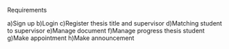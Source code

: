 Requirements

a)Sign up
b)Login 
c)Register thesis title and supervisor
d)Matching student to supervisor 
e)Manage document 
f)Manage progress thesis student
g)Make appointment
h)Make announcement 

